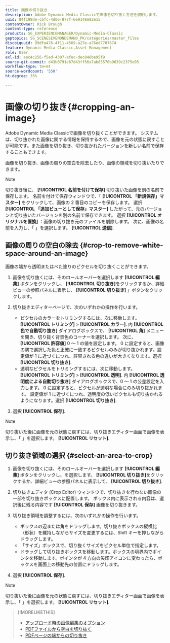 ```yaml
---
title: 画像の切り抜き
description: Adobe Dynamic Media Classicで画像を切り抜く方法を説明します。
uuid: 84f199de-cbfc-4d06-877f-6e9148e82e15
contentOwner: Rick Brough
content-type: reference
products: SG_EXPERIENCEMANAGER/Dynamic-Media-Classic
geptopics: SG_SCENESEVENONDEMAND_PK/categories/master_files
discoiquuid: 99dfa476-4f11-4569-a27e-a76ed7787674
feature: Dynamic Media Classic,Asset Management
role: User
exl-id: aec4c256-f5ed-4307-afec-dec848be95f9
source-git-commit: d43b0791e67d43ff56a7ab85570b9639c2375e05
workflow-type: tm+mt
source-wordcount: '550'
ht-degree: 35%

---
```


# 画像の切り抜き{#cropping-an-image}

Adobe Dynamic Media Classicで画像を切り抜くことができます。 システムは、切り抜かれた画像に関する情報を保持するので、画像を元の状態に戻すことが可能です。また画像を切り抜き、切り抜かれたバージョンを新しい名前で保存することもできます。

画像を切り抜き、画像の周りの空白を除去したり、画像の領域を切り抜いたりできます。

>[!NOTE]
>
>切り抜き後に、 **[!UICONTROL 名前を付けて保存]** 切り抜いた画像を別の名前で保存します。 名前を付けて保存ウィンドウで、「 **[!UICONTROL 「新規保存」マスター]** をクリックして、画像の 2 番目のコピーを保存します。 選択 **[!UICONTROL 「追加ビューとして保存」マスター]** したがって、元のバージョンと切り抜いたバージョンを別の名前で保存できます。 選択 **[!UICONTROL オリジナルを置換]** ：画像の切り抜き元のファイルを削除します。 次に、画像の名前を入力し、「 」を選択します。 **[!UICONTROL 送信]**.

## 画像の周りの空白の除去 {#crop-to-remove-white-space-around-an-image}

画像の端から透明またはべた塗りのピクセルを切り抜くことができます。

1. 画像を切り抜くには、そのロールオーバーを選択します **[!UICONTROL 編集]** ボタンをクリックし、 **[!UICONTROL 切り抜き]**&#x200B;をクリックするか、詳細ビューの参照パネルに表示し、 **[!UICONTROL 切り抜き]** 」ボタンをクリックします。
1. 切り抜きエディターページで、次のいずれかの操作を行います。

   * ピクセルのカラーをトリミングするには、次に移動します。 **[!UICONTROL トリミング]** > **[!UICONTROL カラー]**. 内 **[!UICONTROL 色で自動切り抜き]** ダイアログボックスで、 **[!UICONTROL 角]** メニューを開き、切り抜く背景色のコーナーを選択します。 次に、 **[!UICONTROL 許容値]** 0 ～ 1 の値を設定します。 0 に設定すると、画像の隅で選択した色と正確に一致するピクセルのみが切り抜かれます。設定値が 1 に近づくにつれ、許容される色の違いが大きくなります。選択 **[!UICONTROL 切り抜き]**.
   * 透明なピクセルをトリミングするには、次に移動します。 **[!UICONTROL トリミング]** > **[!UICONTROL 透明]**. 内 **[!UICONTROL 透明度による自動切り抜き]** ダイアログボックスで、0 ～ 1 の公差設定を入力します。 0 に設定すると、ピクセルが透明な場合にのみ切り抜かれます。 設定値が 1 に近づくにつれ、透明度の低いピクセルも切り抜かれるようになります。選択 **[!UICONTROL 切り抜き]**.

1. 選択 **[!UICONTROL 保存]**.

>[!NOTE]
>
>切り抜いた後に画像を元の状態に戻すには、切り抜きエディター画面で画像を表示し、「 」を選択します。 **[!UICONTROL リセット]**.

## 切り抜き領域の選択 {#select-an-area-to-crop}

1. 画像を切り抜くには、そのロールオーバーを選択します **[!UICONTROL 編集]** ボタンをクリックし、を選択します。 **[!UICONTROL 切り抜き]**&#x200B;をクリックするか、詳細ビューの参照パネルに表示して、 **[!UICONTROL 切り抜き]**.

1. 切り抜きエディタ (Crop Editor) ウィンドウで、切り抜きを行わない画像の一部を切り抜きボックスに配置します。 ボックス内に表示される内容は、選択後に残る内容です **[!UICONTROL 保存]** 画像を切り抜きます。
1. 切り抜き領域を調整するには、次のいずれかの操作を行います。

   * ボックスの辺または角をドラッグします。切り抜きボックスの縦横比（形状）を維持しながらサイズを変更するには、Shift キーを押しながらドラッグします。
   * 「サイズ」ボックスで、切り抜くサイズをピクセル単位で指定します。
   * ドラッグして切り抜きボックスを移動します。ボックスの境界内でポインタを移動します。ポインタが 4 方向の矢印アイコンに変わったら、ボックスを画面上の移動先の位置にドラッグします。

1. 選択 **[!UICONTROL 保存]**.

>[!NOTE]
>
>切り抜いた後に画像を元の状態に戻すには、切り抜きエディター画面で画像を表示し、「 」を選択します。 **[!UICONTROL リセット]**.

>[!MORELIKETHIS]
>
>* [アップロード時の画像編集のオプション](image-editing-options-upload.md#image-editing-options-at-upload)
>* [PDFファイルから空白を切り抜く](pdfs.md#cropping_white_space_from_a_pdf_file)
>* [PDFページの端からの切り抜き](pdfs.md#cropping_from_the_sides_of_pdf_pages)

